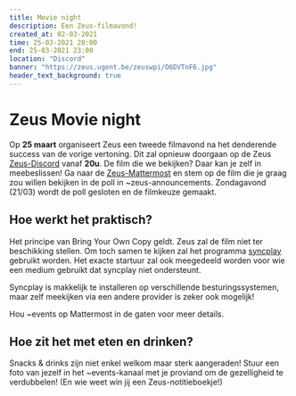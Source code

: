 ```yaml
---
title: Movie night
description: Een Zeus-filmavond!
created_at: 02-03-2021
time: 25-03-2021 20:00
end: 25-03-2021 23:00
location: "Discord"
banner: "https://zeus.ugent.be/zeuswpi/O6DVTnF6.jpg"
header_text_background: true
---
```


# Zeus Movie night

Op **25 maart** organiseert Zeus een tweede filmavond na het denderende success van de vorige vertoning. Dit zal opnieuw doorgaan op de Zeus [Zeus-Discord](https://discord.gg/qWAPHbE) vanaf **20u**. De film die we bekijken? Daar kan je zelf in meebeslissen! Ga naar de [Zeus-Mattermost](https://mattermost.zeus.gent) en stem op de film die je graag zou willen bekijken in de poll in ~zeus-announcements. Zondagavond (21/03) wordt de poll gesloten en de filmkeuze gemaakt.

## Hoe werkt het praktisch?

Het principe van Bring Your Own Copy geldt. Zeus zal de film niet ter beschikking stellen. Om toch samen te kijken zal het programma [syncplay](https://syncplay.pl/) gebruikt worden. Het exacte startuur zal ook meegedeeld worden voor wie een medium gebruikt dat syncplay niet ondersteunt.

Syncplay is makkelijk te installeren op verschillende besturingssystemen, maar zelf meekijken via een andere provider is zeker ook mogelijk!

Hou ~events op Mattermost in de gaten voor meer details.

## Hoe zit het met eten en drinken?

Snacks & drinks zijn niet enkel welkom maar sterk aangeraden! Stuur een foto van jezelf in het ~events-kanaal met je proviand om de gezelligheid te verdubbelen! (En wie weet win jij een Zeus-notitieboekje!)
